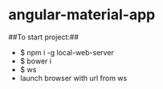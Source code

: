 # angular-material-app

##To start project:##
  - $ npm i -g local-web-server
  - $ bower i
  - $ ws 
  - launch browser with url from ws
